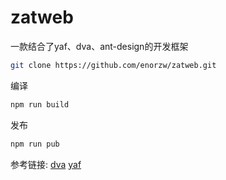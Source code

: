# zatweb
一款结合了yaf、dva、ant-design的开发框架

``` bash
git clone https://github.com/enorzw/zatweb.git
```
编译
``` bash
npm run build
```
发布
``` bash
npm run pub
```
参考链接:
[dva](https://github.com/dvajs/dva)
[yaf](http://www.php.net/manual/zh/book.yaf.php)
